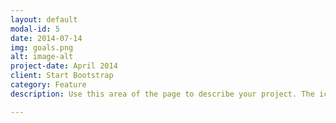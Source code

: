 ```yaml
---
layout: default
modal-id: 5
date: 2014-07-14
img: goals.png
alt: image-alt
project-date: April 2014
client: Start Bootstrap
category: Feature
description: Use this area of the page to describe your project. The icon above is part of a free icon set by <a href="https://sellfy.com/p/8Q9P/jV3VZ/">Flat Icons</a>. On their website, you can download their free set with 16 icons, or you can purchase the entire set with 146 icons for only $12!

---
```

